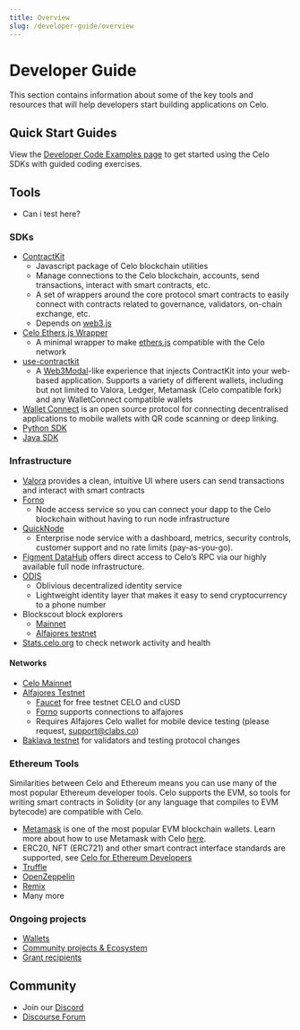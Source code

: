 ```yaml
---
title: Overview
slug: /developer-guide/overview
---
```


# Developer Guide

This section contains information about some of the key tools and resources that will help developers start building applications
on Celo.

## Quick Start Guides

View the [Developer Code Examples page](/developer-resources/start.md) to get started using the Celo SDKs with guided coding exercises.

## Tools
- Can i test here?

### SDKs

- [ContractKit](/developer-guide/contractkit)
  - Javascript package of Celo blockchain utilities
  - Manage connections to the Celo blockchain, accounts, send transactions, interact with smart contracts, etc.
  - A set of wrappers around the core protocol smart contracts to easily connect with contracts related to governance, validators, on-chain exchange, etc.
  - Depends on [web3.js](https://web3js.readthedocs.io/en/latest/)
- [Celo Ethers.js Wrapper](https://github.com/celo-tools/celo-ethers-wrapper)
  - A minimal wrapper to make [ethers.js](https://docs.ethers.io/v5/) compatible with the Celo network
- [use-contractkit](https://github.com/celo-tools/use-contractkit)
  - A [Web3Modal](https://web3modal.com/)-like experience that injects ContractKit into your web-based application. Supports a variety of different wallets, including but not limited to Valora, Ledger, Metamask (Celo compatible fork) and any WalletConnect compatible wallets
- [Wallet Connect](walkthroughs/wallet-connect.md) is an open source protocol for connecting decentralised applications to mobile wallets with QR code scanning or deep linking.
- [Python SDK](https://github.com/blaize-tech/celo-sdk-py)
- [Java SDK](https://github.com/blaize-tech/celo-sdk-java)

### Infrastructure

- [Valora](https://valoraapp.com/) provides a clean, intuitive UI where users can send transactions and interact with smart contracts
- [Forno](/developer-guide/forno)
  - Node access service so you can connect your dapp to the Celo blockchain without having to run node infrastructure
- [QuickNode](https://www.quicknode.com/chains/celo)
  - Enterprise node service with a dashboard, metrics, security controls, customer support and no rate limits (pay-as-you-go).
- [Figment DataHub](https://figment.io/datahub/celo/) offers direct access to Celo’s RPC via our highly available full node infrastructure.
- [ODIS](/developer-resources/contractkit/odis.md)
  - Oblivious decentralized identity service
  - Lightweight identity layer that makes it easy to send cryptocurrency to a phone number
- Blockscout block explorers
  - [Mainnet](http://explorer.celo.org/)
  - [Alfajores testnet](http://alfajores-blockscout.celo-testnet.org/)
- [Stats.celo.org](http://stats.celo.org) to check network activity and health

#### Networks

- [Celo Mainnet](../getting-started/mainnet/index.md)
- [Alfajores Testnet](/getting-started/alfajores-testnet)
  - [Faucet](https://celo.org/developers/faucet) for free testnet CELO and cUSD
  - [Forno](forno/) supports connections to alfajores
  - Requires Alfajores Celo wallet for mobile device testing (please request, [support@clabs.co](mailto:support@clabs.co))
- [Baklava testnet](/getting-started/baklava-testnet) for validators and testing protocol changes

### Ethereum Tools

Similarities between Celo and Ethereum means you can use many of the most popular Ethereum developer tools. Celo supports the EVM, so tools for writing smart contracts in Solidity (or any language that compiles to EVM bytecode) are compatible with Celo.

- [Metamask](https://metamask.io/) is one of the most popular EVM blockchain wallets. Learn more about how to use Metamask with Celo [here](../getting-started/wallets/using-metamask-with-celo/index.md).
- ERC20, NFT (ERC721) and other smart contract interface standards are supported, see [Celo for Ethereum Developers](developer-resources/celo-for-eth-devs.md)
- [Truffle](https://www.trufflesuite.com/)
- [OpenZeppelin](https://openzeppelin.com/)
- [Remix](https://remix.ethereum.org/)
- Many more

### Ongoing projects

- [Wallets](../getting-started/wallets/index.md)
- [Community projects & Ecosystem](https://celohub.org/)
- [Grant recipients](https://celo.org/experience/grants/directory)

## Community

- Join our [Discord](https://chat.celo.org)
- [Discourse Forum](https://forum.celo.org/)
